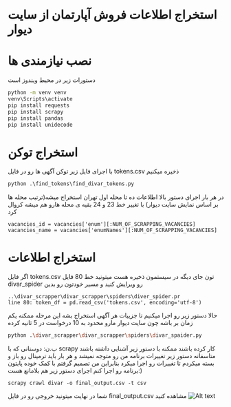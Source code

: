 <h1>استخراج اطلاعات فروش آپارتمان از سایت دیوار</h1>

# نصب نیازمندی ها
دستورات زیر در محیط ویندوز است
```bash
python -m venv venv
venv\Scripts\activate
pip install requests
pip install scrapy
pip install pandas
pip install unidecode
```
# استخراج توکن 
با اجرای فایل زیر توکن آگهی ها رو در فایل tokens.csv ذخیره میکنیم
```python
python .\find_tokens\find_divar_tokens.py

```
در هر بار اجرای دستور بالا اطلاعات ده تا محله اول تهران استخراج میشه(ترتیب محله ها بر اساس نمایش سایت دیوار) با تغییر خط 23 و 24 بقیه ی محله هارو هم میشه کروال کرد

```
vacancies_id = vacancies['enum'][:NUM_OF_SCRAPPING_VACANCIES]
vacancies_name = vacancies['enumNames'][:NUM_OF_SCRAPPING_VACANCIES]
```
# استخراج اطلاعات

اگر فایل tokens.csv تون جای دیگه در سیستمون ذخیره هست میتونید خط 80 فایل divar_spider رو ویرایش کنید و مسیر خودتون رو بدین
```
..\divar_scrapper\divar_scrapper\spiders\diver_spider.pr
line 80: token_df = pd.read_csv('tokens.csv', encoding='utf-8')
```

حالا دستور زیر رو اجرا میکنیم تا جزییات هر آگهی استخراج بشه
این مرحله ممکنه یکم زمان بر باشه چون سایت دیوار مارو محدود به 10 درخواست در 5 ثانیه کرده
```bash
python .\divar_scrapper\divar_scrapper\spiders\divar_spaider.py
````
پ.ن: دوستانی که با scrapy کار کرده باشند ممکنه با دستور زیر آشنایی داشته باشند متاسفانه دستور زیر تغییرات برنامه من رو متوجه نمیشد و هر بار باید ترمینال رو باز و بسته میکردم تا تغییرات رو اجرا میکرد بنابراین من تصمیم گرفتم با کمک خوده پایتون برنامه رو اجرا کنم اجرای دستور زیر هم بلامانع هست:) 
```
scrapy crawl divar -o final_output.csv -t csv
```
شما در نهایت میتونید خروجی رو در فایل final_output.csv مشاهده کنید
<img src=".\img.png" alt="Alt text" title="Optional title">